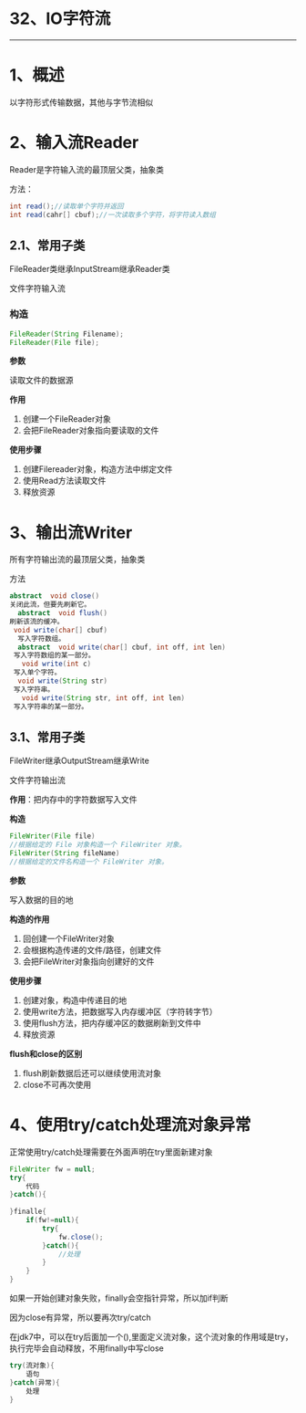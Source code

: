 # 32、IO字符流

------

# 1、概述

以字符形式传输数据，其他与字节流相似

# 2、输入流Reader

Reader是字符输入流的最顶层父类，抽象类

方法：

```java
int read();//读取单个字符并返回
int read(cahr[] cbuf);//一次读取多个字符，将字符读入数组
```

## 2.1、常用子类

FileReader类继承InputStream继承Reader类

文件字符输入流

### 构造

```java
FileReader(String Filename);
FileReader(File file);
```

**参数**

读取文件的数据源

**作用**

1. 创建一个FileReader对象
2. 会把FileReader对象指向要读取的文件

**使用步骤**

1. 创建Filereader对象，构造方法中绑定文件
2. 使用Read方法读取文件
3. 释放资源

# 3、输出流Writer

所有字符输出流的最顶层父类，抽象类

方法

```java
abstract  void close()
关闭此流，但要先刷新它。
  abstract  void flush()
刷新该流的缓冲。
 void write(char[] cbuf)
  写入字符数组。
  abstract  void write(char[] cbuf, int off, int len)
 写入字符数组的某一部分。
   void write(int c)
 写入单个字符。
  void write(String str)
 写入字符串。
   void write(String str, int off, int len)
 写入字符串的某一部分。
```

## 3.1、常用子类

FileWriter继承OutputStream继承Write

文件字符输出流

**作用**：把内存中的字符数据写入文件

**构造**

```java
FileWriter(File file)
//根据给定的 File 对象构造一个 FileWriter 对象。
FileWriter(String fileName)
//根据给定的文件名构造一个 FileWriter 对象。
```

**参数**

写入数据的目的地

**构造的作用**

1. 回创建一个FileWriter对象
2. 会根据构造传递的文件/路径，创建文件
3. 会把FileWriter对象指向创建好的文件

**使用步骤**

1. 创建对象，构造中传递目的地
2. 使用write方法，把数据写入内存缓冲区（字符转字节）
3. 使用flush方法，把内存缓冲区的数据刷新到文件中
4. 释放资源

**flush和close的区别**

1. flush刷新数据后还可以继续使用流对象
2. close不可再次使用

# 4、使用try/catch处理流对象异常

正常使用try/catch处理需要在外面声明在try里面新建对象

```java
FileWriter fw = null;
try{
	代码
}catch(){
	
}finalle{
	if(fw!=null){
		try{
			fw.close();
		}catch(){
			//处理
		}
	}
}
```

如果一开始创建对象失败，finally会空指针异常，所以加if判断

因为close有异常，所以要再次try/catch

在jdk7中，可以在try后面加一个(),里面定义流对象，这个流对象的作用域是try，执行完毕会自动释放，不用finally中写close

```java
try(流对象){
	语句
}catch(异常){
	处理
}
```

